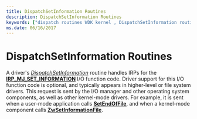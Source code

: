 ```yaml
---
title: DispatchSetInformation Routines
description: DispatchSetInformation Routines
keywords: ["dispatch routines WDK kernel , DispatchSetInformation routine", "DispatchSetInformation routine", "set information dispatch routines WDK kernel", "IRP_MJ_SET_INFORMATION I/O function code"]
ms.date: 06/16/2017
---
```


# DispatchSetInformation Routines





A driver's [*DispatchSetInformation*](/windows-hardware/drivers/ddi/wdm/nc-wdm-driver_dispatch) routine handles IRPs for the [**IRP\_MJ\_SET\_INFORMATION**](./irp-mj-set-information.md) I/O function code. Driver support for this I/O function code is optional, and typically appears in higher-level or file system drivers. This request is sent by the I/O manager and other operating system components, as well as other kernel-mode drivers. For example, it is sent when a user-mode application calls [**SetEndOfFile**](/windows/win32/api/fileapi/nf-fileapi-setendoffile), and when a kernel-mode component calls [**ZwSetInformationFile**](/windows-hardware/drivers/ddi/ntifs/nf-ntifs-ntsetinformationfile).

 

